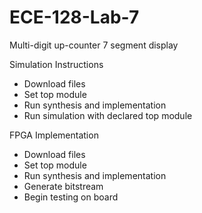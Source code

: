 # ECE-128-Lab-7


Multi-digit up-counter 7 segment display

Simulation Instructions
- Download files
- Set top module
- Run synthesis and implementation
- Run simulation with declared top module

FPGA Implementation
- Download files
- Set top module
- Run synthesis and implementation
- Generate bitstream
- Begin testing on board
